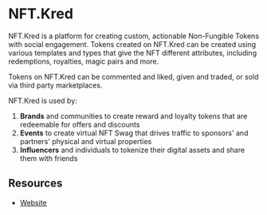 # NFT.Kred

NFT.Kred is a platform for creating custom, actionable Non-Fungible Tokens with social engagement. Tokens created on NFT.Kred can be created using various templates and types that give the NFT different attributes, including redemptions, royalties, magic pairs and more.

Tokens on NFT.Kred can be commented and liked, given and traded, or sold via third party marketplaces.

NFT.Kred is used by:

1. **Brands** and communities to create reward and loyalty tokens that are redeemable for offers and discounts
2. **Events** to create virtual NFT Swag that drives traffic to sponsors' and partners' physical and virtual properties
3. **Influencers** and individuals to tokenize their digital assets and share them with friends

## Resources

* [Website](https://www.NFT.Kred)
